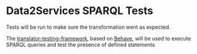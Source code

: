 # Data2Services SPARQL Tests

Tests will be run to make sure the transformation went as expected.

The [translator-testing-framework](https://github.com/MaastrichtU-IDS/translator-testing-framework), based on [Behave](https://behave.readthedocs.io/en/latest/), will be used to execute SPARQL queries and test the presence of defined statements.

